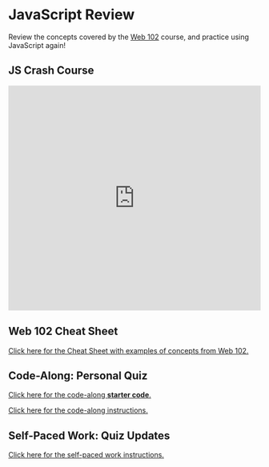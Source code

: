 # JavaScript Review
Review the concepts covered by the [Web 102](https://hylandtechclub.com/web-102/) course, and practice using JavaScript again!

## JS Crash Course
<iframe src='https://view.officeapps.live.com/op/embed.aspx?src=https://github.com/hytechclub/web-103/raw/main/JsReview/JsCrashCourse.pptx' width='100%' height='450px' frameborder='0'></iframe>

## Web 102 Cheat Sheet
[Click here for the Cheat Sheet with examples of concepts from Web 102.](Web102CheatSheet.md)

## Code-Along: Personal Quiz
[Click here for the code-along **starter code**.](https://glitch.com/edit/#!/personal-quiz-starter)

[Click here for the code-along instructions.](QuizCodeAlong.md)

## Self-Paced Work: Quiz Updates
[Click here for the self-paced work instructions.](SelfPacedWork.md)
